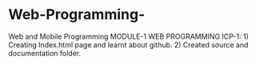 # Web-Programming-
Web and Mobile Programming
MODULE-1 
WEB PROGRAMMING
ICP-1: 1) Creating Index.html page and learnt about github.
       2) Created source and documentation folder.